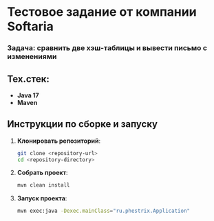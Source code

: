 # Тестовое задание от компании Softaria
### Задача: сравнить две хэш-таблицы и вывести письмо с изменениями

## Тех.стек:
- **Java 17**
- **Maven**
## Инструкции по сборке и запуску
1. **Клонировать репозиторий**:
    ```sh
    git clone <repository-url>
    cd <repository-directory>
    ```

2. **Собрать проект**:
    ```sh
    mvn clean install
    ```

3. **Запуск проекта**:
    ```sh
    mvn exec:java -Dexec.mainClass="ru.phestrix.Application"
    ```
